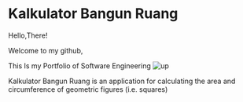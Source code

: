 # Kalkulator Bangun Ruang

Hello,There!

Welcome to my github,

This Is my Portfolio of Software Engineering
![up](https://github.com/edikurniawan28/edikurniawan28.github.io/assets/144582148/b3fe46c7-094b-4d28-8dac-e2c9560bb148)

Kalkulator Bangun Ruang is an application for calculating the area and circumference of geometric figures (i.e. squares)

